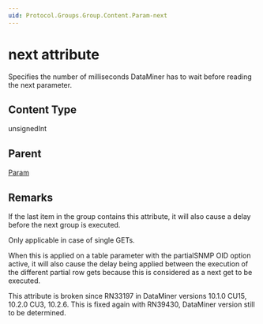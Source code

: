 ```yaml
---
uid: Protocol.Groups.Group.Content.Param-next
---
```


# next attribute

Specifies the number of milliseconds DataMiner has to wait before reading the next parameter.

## Content Type

unsignedInt

## Parent

[Param](xref:Protocol.Groups.Group.Content.Param)

## Remarks

If the last item in the group contains this attribute, it will also cause a delay before the next group is executed.

Only applicable in case of single GETs.

When this is applied on a table parameter with the partialSNMP OID option active, it will also cause the delay being applied between the execution of the different partial row gets because this is considered as a next get to be executed.

This attribute is broken since RN33197 in DataMiner versions 10.1.0 CU15, 10.2.0 CU3, 10.2.6. This is fixed again with RN39430, DataMiner version still to be determined.

